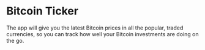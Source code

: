 #  Bitcoin Ticker

The app will give you the latest Bitcoin prices in all the popular, traded currencies, so you can track how well your Bitcoin investments are doing on the go.
